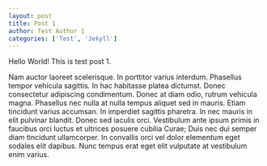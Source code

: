 ```yaml
---
layout: post
title: Post 1
author: Test Author 1
categories: ['Test', 'Jekyll']
---
```

Hello World! This is test post 1.

Nam auctor laoreet scelerisque. In porttitor varius interdum. Phasellus tempor vehicula sagittis. In hac habitasse platea dictumst. Donec consectetur adipiscing condimentum. Donec at diam odio, rutrum vehicula magna. Phasellus nec nulla at nulla tempus aliquet sed in mauris. Etiam tincidunt varius accumsan. In imperdiet sagittis pharetra. In nec mauris in elit pulvinar blandit. Donec sed iaculis orci. Vestibulum ante ipsum primis in faucibus orci luctus et ultrices posuere cubilia Curae; Duis nec dui semper diam tincidunt ullamcorper. In convallis orci vel dolor elementum eget sodales elit dapibus. Nunc tempus erat eget elit vulputate at vestibulum enim varius.